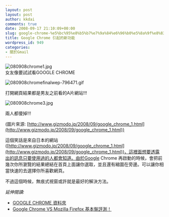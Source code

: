 ```yaml
---
layout: post
layout: post
author: kkdai
comments: true
date: 2008-09-17 21:10:09+00:00
slug: google-chrome-%e5%bc%95%e8%b5%b7%e7%9a%84%e6%96%b0%e5%8a%9f%e8%83%bd
title: Google Chrome 引起的新功能
wordpress_id: 949
categories:
- 關於Gmail
---
```


![080908chrome1.jpg](http://farm4.static.flickr.com/3168/2863881289_ebd460a0de.jpg)  
女友像要試試看GOOGLE CHROME

![080908chromefinalwep-796471.gif](http://farm4.static.flickr.com/3272/2864713916_18b38e9a56.jpg)

打開網頁結果都是男友之前看的A片網站!!!

![080908chrome3.jpg](http://farm4.static.flickr.com/3099/2863881563_785dd19cb7.jpg)

兩人都傻掉!!!

(圖片來源: [http://www.gizmodo.jp/2008/09/google_chrome_1.html](http://www.gizmodo.jp/2008/09/google_chrome_1.html))

這個笑話是來自日本的網站([http://www.gizmodo.jp/2008/09/google_chrome_1.html](http://www.gizmodo.jp/2008/09/google_chrome_1.html))，這裡面想要透露出的訊息只要使用過的人都會知道。由於Google Chrome 再啟動的時候，會把前幾次你所瀏覽的結果總結在首頁上面讓你選取，並且還有縮圖在旁邊。可以讓你相當快速的去選擇你所喜歡網頁。

不過這個時候，無痕式視窗或許就是最好的解決方法。

_延伸閱讀:_

  * [GOOGLE CHROME 資料夾](http://www.wretch.cc/blog/HerbAndPgx/10012893)  
  * [Google Chrome VS Mozilla Firefox 基本盤評測！](http://163.13.181.101/philsu/index.php/web-design/225-google-chrome-vs-mozilla-firefox-basic-compare)
